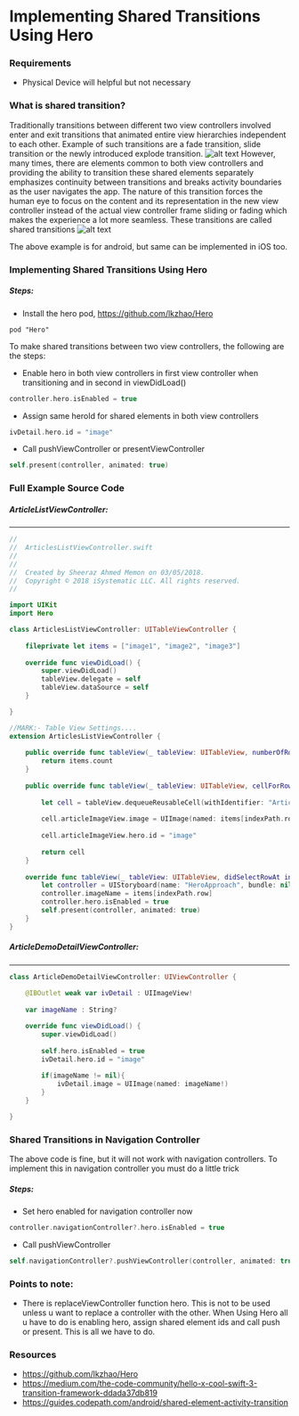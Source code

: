 # Implementing Shared Transitions Using Hero

### Requirements
* Physical Device will helpful but not necessary

### What is shared transition?
Traditionally transitions between different two view controllers involved enter and exit transitions that animated entire view hierarchies independent to each other. Example of such transitions are a fade transition, slide transition or the newly introduced explode transition.
![alt text](https://cdn-images-1.medium.com/max/800/1*YPDis2g8BiKKzkeR2dUgcQ.gif "Examples of Enter/Exit Transitions")
However, many times, there are elements common to both view controllers and providing the ability to transition these shared elements separately emphasizes continuity between transitions and breaks activity boundaries as the user navigates the app.
The nature of this transition forces the human eye to focus on the content and its representation in the new view controller instead of the actual view controller frame sliding or fading which makes the experience a lot more seamless. These transitions are called shared transitions
![alt text](images/sharedtransition.gif "Example of Shared Transition")

The above example is for android, but same can be implemented in iOS too.
### Implementing Shared Transitions Using Hero
##### Steps: 
* Install the hero pod, https://github.com/lkzhao/Hero
```
pod "Hero"
```
To make shared transitions between two view controllers, the following are the steps:
* Enable hero in both view controllers in first view controller when transitioning and in second in viewDidLoad()
```swift
controller.hero.isEnabled = true
```
* Assign same heroId for shared elements in both view controllers
```swift
ivDetail.hero.id = "image"
```
* Call pushViewController or presentViewController
```swift
self.present(controller, animated: true)
```
### Full Example Source Code
##### ArticleListViewController:
-----------
```swift
//
//  ArticlesListViewController.swift
//  
//
//  Created by Sheeraz Ahmed Memon on 03/05/2018.
//  Copyright © 2018 iSystematic LLC. All rights reserved.
//

import UIKit
import Hero

class ArticlesListViewController: UITableViewController {
    
    fileprivate let items = ["image1", "image2", "image3"]
    
    override func viewDidLoad() {
        super.viewDidLoad()
        tableView.delegate = self
        tableView.dataSource = self
    }

}

//MARK:- Table View Settings....
extension ArticlesListViewController {
    
    public override func tableView(_ tableView: UITableView, numberOfRowsInSection section: Int) -> Int {
        return items.count
    }
    
    public override func tableView(_ tableView: UITableView, cellForRowAt indexPath: IndexPath) -> UITableViewCell {
        
        let cell = tableView.dequeueReusableCell(withIdentifier: "ArticleTableViewCell") as! ArticleTableViewCell
        
        cell.articleImageView.image = UIImage(named: items[indexPath.row].0)
        
        cell.articleImageView.hero.id = "image"
        
        return cell
    }
    
    override func tableView(_ tableView: UITableView, didSelectRowAt indexPath: IndexPath) {
        let controller = UIStoryboard(name: "HeroApproach", bundle: nil).instantiateViewController(withIdentifier: "ArticleDemoDetailViewController") as! ArticleDemoDetailViewController
        controller.imageName = items[indexPath.row]
        controller.hero.isEnabled = true
        self.present(controller, animated: true)
    }
}

```
##### ArticleDemoDetailViewController:
-----------
```swift
class ArticleDemoDetailViewController: UIViewController {
    
    @IBOutlet weak var ivDetail : UIImageView!
    
    var imageName : String?

    override func viewDidLoad() {
        super.viewDidLoad()
        
        self.hero.isEnabled = true
        ivDetail.hero.id = "image"
        
        if(imageName != nil){
            ivDetail.image = UIImage(named: imageName!)
        }
    }

}
```

### Shared Transitions in Navigation Controller
The above code is fine, but it will not work with navigation controllers. To implement this in navigation controller you must do a little trick
##### Steps:
* Set hero enabled for navigation controller now
```swift
controller.navigationController?.hero.isEnabled = true
```
* Call pushViewController
```swift
self.navigationController?.pushViewController(controller, animated: true)
```
### Points to note:
* There is replaceViewController function hero. This is not to be used unless u want to replace a controller with the other. When Using Hero all u have to do is enabling hero, assign shared element ids and call push or present. This is all we have to do.

### Resources
* https://github.com/lkzhao/Hero
* https://medium.com/the-code-community/hello-x-cool-swift-3-transition-framework-ddada37db819
* https://guides.codepath.com/android/shared-element-activity-transition